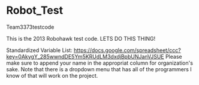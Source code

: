 Robot_Test
==========

Team3373testcode

This is the 2013 Robohawk test code. LETS DO THIS THING!

Standardized Variable List: https://docs.google.com/spreadsheet/ccc?key=0AkygY_285wwndDE5Ym5KRUdLM3dxdjBpbUNJanVJSUE
Please make sure to append your name in the appropriat column for organization's sake. Note that there is a dropdown menu that has all of the programmers I know of that will work on the project.
